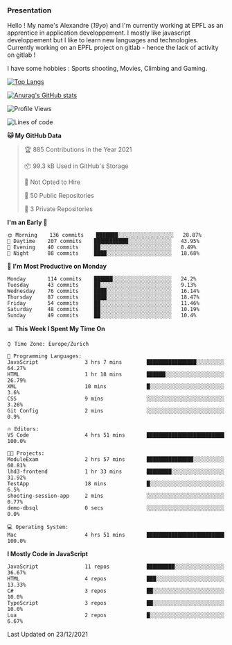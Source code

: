 ### Presentation

Hello ! My name's Alexandre (_19yo_) and I'm currently working at EPFL as an apprentice in application developpement. I mostly like javascript developpement but I like to learn new languages and technologies. Currently working on an EPFL project on gitlab - hence the lack of activity on gitlab !

I have some hobbies : Sports shooting, Movies, Climbing and Gaming.

[![Top Langs](https://github-readme-stats.vercel.app/api/top-langs/?username=jaavlex&layout=compact&langs_count=8&theme=react)](https://github.com/anuraghazra/github-readme-stats)

[![Anurag's GitHub stats](https://github-readme-stats.vercel.app/api?username=jaavlex&theme=react&show_icons=true&count_private=true)](https://github.com/anuraghazra/github-readme-stats)

<!--START_SECTION:waka-->
![Profile Views](http://img.shields.io/badge/Profile%20Views-3-blue)

![Lines of code](https://img.shields.io/badge/From%20Hello%20World%20I%27ve%20Written-150%20Thousand%20lines%20of%20code-blue)

**🐱 My GitHub Data** 

> 🏆 885 Contributions in the Year 2021
 > 
> 📦 99.3 kB Used in GitHub's Storage 
 > 
> 🚫 Not Opted to Hire
 > 
> 📜 50 Public Repositories 
 > 
> 🔑 3 Private Repositories  
 > 
**I'm an Early 🐤** 

```text
🌞 Morning    136 commits    ███████░░░░░░░░░░░░░░░░░░   28.87% 
🌆 Daytime    207 commits    ███████████░░░░░░░░░░░░░░   43.95% 
🌃 Evening    40 commits     ██░░░░░░░░░░░░░░░░░░░░░░░   8.49% 
🌙 Night      88 commits     ████░░░░░░░░░░░░░░░░░░░░░   18.68%

```
📅 **I'm Most Productive on Monday** 

```text
Monday       114 commits    ██████░░░░░░░░░░░░░░░░░░░   24.2% 
Tuesday      43 commits     ██░░░░░░░░░░░░░░░░░░░░░░░   9.13% 
Wednesday    76 commits     ████░░░░░░░░░░░░░░░░░░░░░   16.14% 
Thursday     87 commits     ████░░░░░░░░░░░░░░░░░░░░░   18.47% 
Friday       54 commits     ██░░░░░░░░░░░░░░░░░░░░░░░   11.46% 
Saturday     48 commits     ██░░░░░░░░░░░░░░░░░░░░░░░   10.19% 
Sunday       49 commits     ██░░░░░░░░░░░░░░░░░░░░░░░   10.4%

```


📊 **This Week I Spent My Time On** 

```text
⌚︎ Time Zone: Europe/Zurich

💬 Programming Languages: 
JavaScript               3 hrs 7 mins        ████████████████░░░░░░░░░   64.27% 
HTML                     1 hr 18 mins        ██████░░░░░░░░░░░░░░░░░░░   26.79% 
XML                      10 mins             █░░░░░░░░░░░░░░░░░░░░░░░░   3.6% 
CSS                      9 mins              ░░░░░░░░░░░░░░░░░░░░░░░░░   3.26% 
Git Config               2 mins              ░░░░░░░░░░░░░░░░░░░░░░░░░   0.9%

🔥 Editors: 
VS Code                  4 hrs 51 mins       █████████████████████████   100.0%

🐱‍💻 Projects: 
ModuleExam               2 hrs 57 mins       ███████████████░░░░░░░░░░   60.81% 
lhd3-frontend            1 hr 33 mins        ████████░░░░░░░░░░░░░░░░░   31.92% 
TestApp                  18 mins             █░░░░░░░░░░░░░░░░░░░░░░░░   6.5% 
shooting-session-app     2 mins              ░░░░░░░░░░░░░░░░░░░░░░░░░   0.77% 
demo-dbsql               0 secs              ░░░░░░░░░░░░░░░░░░░░░░░░░   0.0%

💻 Operating System: 
Mac                      4 hrs 51 mins       █████████████████████████   100.0%

```

**I Mostly Code in JavaScript** 

```text
JavaScript               11 repos            █████████░░░░░░░░░░░░░░░░   36.67% 
HTML                     4 repos             ███░░░░░░░░░░░░░░░░░░░░░░   13.33% 
C#                       3 repos             ██░░░░░░░░░░░░░░░░░░░░░░░   10.0% 
TypeScript               3 repos             ██░░░░░░░░░░░░░░░░░░░░░░░   10.0% 
Lua                      2 repos             █░░░░░░░░░░░░░░░░░░░░░░░░   6.67%

```



 Last Updated on 23/12/2021
<!--END_SECTION:waka-->
